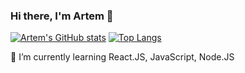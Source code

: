 ### Hi there, I'm Artem 👋
[![Artem's GitHub stats](https://github-readme-stats.vercel.app/api?username=artemmatiushenko1&count_private=true&show_icons=true)](https://github.com/anuraghazra/github-readme-stats)
[![Top Langs](https://github-readme-stats.vercel.app/api/top-langs/?username=artemmatiushenko1)](https://github.com/anuraghazra/github-readme-stats)

 🌱 I’m currently learning React.JS, JavaScript, Node.JS
